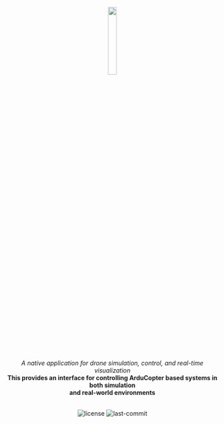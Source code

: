 <p align="center">
    <img src="https://github.com/user-attachments/assets/97fc051c-5de6-4941-a198-640719fa5453" align="center" width="20%">
</p>
</br>

<div align="center">
    <i>A native application for drone simulation, control, and real-time visualization</i>
</div>
<div align="center">
<b>This provides an interface for controlling ArduCopter based systems in both simulation </br> and real-world environments</b>
</div>
<br>
<p align="center">
	<img src="https://img.shields.io/github/license/henriquemarlon/aerodome?style=default&logo=opensourceinitiative&logoColor=white&color=5C8FCA" alt="license">
	<img src="https://img.shields.io/github/last-commit/henriquemarlon/aerodome?style=default&logo=git&logoColor=white&color=ECF0A7" alt="last-commit">
</p>
